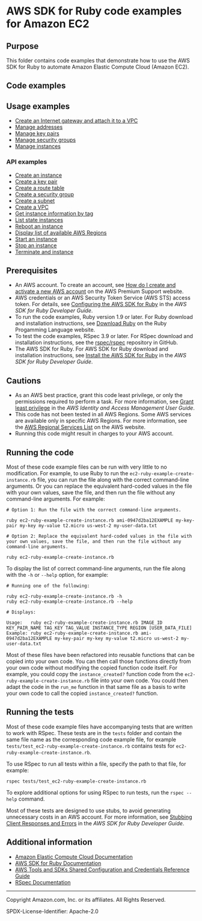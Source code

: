 # AWS SDK for Ruby code examples for Amazon EC2

## Purpose

This folder contains code examples that demonstrate how to use the AWS SDK for Ruby to automate 
Amazon Elastic Compute Cloud (Amazon EC2).

## Code examples 

## Usage examples
- [Create an Internet gateway and attach it to a VPC](./ec2-ruby-example-attach-igw-vpc.rb)
- [Manage addresses](./ec2-ruby-example-elastic-ips.rb)
- [Manage key pairs](./ec2-ruby-example-key-pairs.rb)
- [Manage security groups](./ec2-ruby-example-security-group.rb)
- [Manage instances](./ec2-ruby-example-manage-instances.rb)

### API examples
- [Create an instance](./ec2-ruby-example-create-instance.rb)
- [Create a key pair](./ec2-ruby-example-create-key-pair.rb)
- [Create a route table](./ec2-ruby-example-create-route-table.rb)
- [Create a security group](./ec2-ruby-example-create-security-group.rb)
- [Create a subnet](./ec2-ruby-example-create-subnet.rb)
- [Create a VPC](./ec2-ruby-example-create-vpc.rb)
- [Get instance information by tag](./ec2-ruby-example-get-instance-info-by-tag.rb)
- [List state instances](./ec2-ruby-example-list-state-instance-i-123abc.rb)
- [Reboot an instance](./ec2-ruby-example-reboot-instance-i-123abc.rb)
- [Display list of available AWS Regions](./ec2-ruby-example-regions-availability-zones.rb)
- [Start an instance](./ec2-ruby-example-start-instance-i-123abc.rb)
- [Stop an instance](./ec2-ruby-example-stop-instance-i-123abc.rb)
- [Terminate and instance](./ec2-ruby-example-terminate-instance-i-123abc.rb)

## Prerequisites
- An AWS account. To create an account, see [How do I create and activate a new AWS account](https://aws.amazon.com/premiumsupport/knowledge-center/create-and-activate-aws-account/) on the AWS Premium Support website.
- AWS credentials or an AWS Security Token Service (AWS STS) access token. For details, see 
  [Configuring the AWS SDK for Ruby](https://docs.aws.amazon.com/sdk-for-ruby/v3/developer-guide/setup-config.html) in the 
  *AWS SDK for Ruby Developer Guide*.
- To run the code examples, Ruby version 1.9 or later. For Ruby download and installation instructions, see 
  [Download Ruby](https://www.ruby-lang.org/en/downloads/) on the Ruby Progamming Language website.
- To test the code examples, RSpec 3.9 or later. For RSpec download and installation instructions, see the [rspec/rspec](https://github.com/rspec/rspec) repository in GitHub.
- The AWS SDK for Ruby. For AWS SDK for Ruby download and installation instructions, see 
  [Install the AWS SDK for Ruby](https://docs.aws.amazon.com/sdk-for-ruby/v3/developer-guide/setup-install.html) in the 
  *AWS SDK for Ruby Developer Guide*.

## Cautions

- As an AWS best practice, grant this code least privilege, or only the 
  permissions required to perform a task. For more information, see 
  [Grant least privilege](https://docs.aws.amazon.com/IAM/latest/UserGuide/best-practices.html#grant-least-privilege) 
  in the *AWS Identity and Access Management User Guide*.
- This code has not been tested in all AWS Regions. Some AWS services are 
  available only in specific AWS Regions. For more information, see the 
  [AWS Regional Services List](https://aws.amazon.com/about-aws/global-infrastructure/regional-product-services/)
  on the AWS website.
- Running this code might result in charges to your AWS account.

## Running the code

Most of these code example files can be run with very little to no modification. For example, to use Ruby to run the `ec2-ruby-example-create-instance.rb` file, you can run the file along with the correct command-line arguments. Or you can replace the equivalent hard-coded values in the file with your own values, save the file, and then run the file without any command-line arguments. For example:

```
# Option 1: Run the file with the correct command-line arguments.

ruby ec2-ruby-example-create-instance.rb ami-0947d2ba12EXAMPLE my-key-pair my-key my-value t2.micro us-west-2 my-user-data.txt

# Option 2: Replace the equivalent hard-coded values in the file with your own values, save the file, and then run the file without any command-line arguments.

ruby ec2-ruby-example-create-instance.rb
```

To display the list of correct command-line arguments, run the file along with the `-h` or `--help` option, for example:

```
# Running one of the following:

ruby ec2-ruby-example-create-instance.rb -h
ruby ec2-ruby-example-create-instance.rb --help

# Displays:

Usage:   ruby ec2-ruby-example-create-instance.rb IMAGE_ID KEY_PAIR_NAME TAG_KEY TAG_VALUE INSTANCE_TYPE REGION [USER_DATA_FILE]
Example: ruby ec2-ruby-example-create-instance.rb ami-0947d2ba12EXAMPLE my-key-pair my-key my-value t2.micro us-west-2 my-user-data.txt
```

Most of these files have been refactored into reusable functions that can be copied into your own code. You can then call those functions directly from your own code without modifying the copied function code itself. For example, you could copy the `instance_created?` function code from the `ec2-ruby-example-create-instance.rb` file into your own code. You could then adapt the code in the `run_me` function in that same file as a basis to write your own code to call the copied `instance_created?` function.

## Running the tests

Most of these code example files have accompanying tests that are written to work with RSpec. These tests are in the `tests` folder and contain the same file name as the corresponding code example file, for example `tests/test_ec2-ruby-example-create-instance.rb` contains tests for `ec2-ruby-example-create-instance.rb`.

To use RSpec to run all tests within a file, specify the path to that file, for example:

```
rspec tests/test_ec2-ruby-example-create-instance.rb
```

To explore additional options for using RSpec to run tests, run the `rspec --help` command. 

Most of these tests are designed to use stubs, to avoid generating unnecessary costs in an AWS account. For more information, see [Stubbing Client Responses and Errors](https://docs.aws.amazon.com/sdk-for-ruby/v3/developer-guide/stubbing.html) in the *AWS SDK for Ruby Developer Guide*.


## Additional information

- [Amazon Elastic Compute Cloud Documentation](https://docs.aws.amazon.com/ec2)
- [AWS SDK for Ruby Documentation](https://docs.aws.amazon.com/sdk-for-ruby)
- [AWS Tools and SDKs Shared Configuration and Credentials Reference Guide](https://docs.aws.amazon.com/credref/latest/refdocs)
- [RSpec Documentation](https://rspec.info/documentation)

---
Copyright Amazon.com, Inc. or its affiliates. All Rights Reserved.

SPDX-License-Identifier: Apache-2.0
